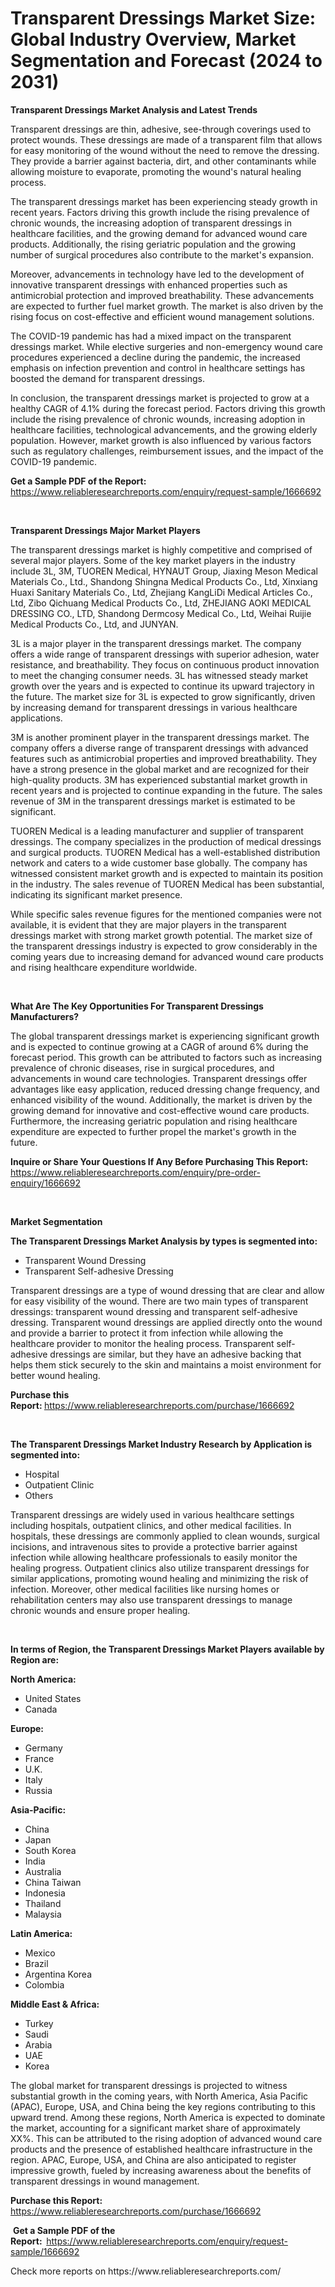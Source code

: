 <p><h1>Transparent Dressings Market Size: Global Industry Overview, Market Segmentation and Forecast (2024 to 2031)</h1></p><p><strong>Transparent Dressings Market Analysis and Latest Trends</strong></p>
<p><p>Transparent dressings are thin, adhesive, see-through coverings used to protect wounds. These dressings are made of a transparent film that allows for easy monitoring of the wound without the need to remove the dressing. They provide a barrier against bacteria, dirt, and other contaminants while allowing moisture to evaporate, promoting the wound's natural healing process.</p><p>The transparent dressings market has been experiencing steady growth in recent years. Factors driving this growth include the rising prevalence of chronic wounds, the increasing adoption of transparent dressings in healthcare facilities, and the growing demand for advanced wound care products. Additionally, the rising geriatric population and the growing number of surgical procedures also contribute to the market's expansion.</p><p>Moreover, advancements in technology have led to the development of innovative transparent dressings with enhanced properties such as antimicrobial protection and improved breathability. These advancements are expected to further fuel market growth. The market is also driven by the rising focus on cost-effective and efficient wound management solutions.</p><p>The COVID-19 pandemic has had a mixed impact on the transparent dressings market. While elective surgeries and non-emergency wound care procedures experienced a decline during the pandemic, the increased emphasis on infection prevention and control in healthcare settings has boosted the demand for transparent dressings.</p><p>In conclusion, the transparent dressings market is projected to grow at a healthy CAGR of 4.1% during the forecast period. Factors driving this growth include the rising prevalence of chronic wounds, increasing adoption in healthcare facilities, technological advancements, and the growing elderly population. However, market growth is also influenced by various factors such as regulatory challenges, reimbursement issues, and the impact of the COVID-19 pandemic.</p></p>
<p><strong>Get a Sample PDF of the Report:&nbsp;</strong> <a href="https://www.reliableresearchreports.com/enquiry/request-sample/1666692">https://www.reliableresearchreports.com/enquiry/request-sample/1666692</a></p>
<p>&nbsp;</p>
<p><strong>Transparent Dressings Major Market Players</strong></p>
<p><p>The transparent dressings market is highly competitive and comprised of several major players. Some of the key market players in the industry include 3L, 3M, TUOREN Medical, HYNAUT Group, Jiaxing Meson Medical Materials Co., Ltd., Shandong Shingna Medical Products Co., Ltd, Xinxiang Huaxi Sanitary Materials Co., Ltd, Zhejiang KangLiDi Medical Articles Co., Ltd, Zibo Qichuang Medical Products Co., Ltd, ZHEJIANG AOKI MEDICAL DRESSING CO., LTD, Shandong Dermcosy Medical Co., Ltd, Weihai Ruijie Medical Products Co., Ltd, and JUNYAN.</p><p>3L is a major player in the transparent dressings market. The company offers a wide range of transparent dressings with superior adhesion, water resistance, and breathability. They focus on continuous product innovation to meet the changing consumer needs. 3L has witnessed steady market growth over the years and is expected to continue its upward trajectory in the future. The market size for 3L is expected to grow significantly, driven by increasing demand for transparent dressings in various healthcare applications.</p><p>3M is another prominent player in the transparent dressings market. The company offers a diverse range of transparent dressings with advanced features such as antimicrobial properties and improved breathability. They have a strong presence in the global market and are recognized for their high-quality products. 3M has experienced substantial market growth in recent years and is projected to continue expanding in the future. The sales revenue of 3M in the transparent dressings market is estimated to be significant.</p><p>TUOREN Medical is a leading manufacturer and supplier of transparent dressings. The company specializes in the production of medical dressings and surgical products. TUOREN Medical has a well-established distribution network and caters to a wide customer base globally. The company has witnessed consistent market growth and is expected to maintain its position in the industry. The sales revenue of TUOREN Medical has been substantial, indicating its significant market presence.</p><p>While specific sales revenue figures for the mentioned companies were not available, it is evident that they are major players in the transparent dressings market with strong market growth potential. The market size of the transparent dressings industry is expected to grow considerably in the coming years due to increasing demand for advanced wound care products and rising healthcare expenditure worldwide.</p></p>
<p>&nbsp;</p>
<p><strong>What Are The Key Opportunities For Transparent Dressings Manufacturers?</strong></p>
<p><p>The global transparent dressings market is experiencing significant growth and is expected to continue growing at a CAGR of around 6% during the forecast period. This growth can be attributed to factors such as increasing prevalence of chronic diseases, rise in surgical procedures, and advancements in wound care technologies. Transparent dressings offer advantages like easy application, reduced dressing change frequency, and enhanced visibility of the wound. Additionally, the market is driven by the growing demand for innovative and cost-effective wound care products. Furthermore, the increasing geriatric population and rising healthcare expenditure are expected to further propel the market's growth in the future.</p></p>
<p><strong>Inquire or Share Your Questions If Any Before Purchasing This Report:</strong> <a href="https://www.reliableresearchreports.com/enquiry/pre-order-enquiry/1666692">https://www.reliableresearchreports.com/enquiry/pre-order-enquiry/1666692</a></p>
<p>&nbsp;</p>
<p><strong>Market Segmentation</strong></p>
<p><strong>The Transparent Dressings Market Analysis by types is segmented into:</strong></p>
<p><ul><li>Transparent Wound Dressing</li><li>Transparent Self-adhesive Dressing</li></ul></p>
<p><p>Transparent dressings are a type of wound dressing that are clear and allow for easy visibility of the wound. There are two main types of transparent dressings: transparent wound dressing and transparent self-adhesive dressing. Transparent wound dressings are applied directly onto the wound and provide a barrier to protect it from infection while allowing the healthcare provider to monitor the healing process. Transparent self-adhesive dressings are similar, but they have an adhesive backing that helps them stick securely to the skin and maintains a moist environment for better wound healing.</p></p>
<p><strong>Purchase this Report:&nbsp;</strong><a href="https://www.reliableresearchreports.com/purchase/1666692">https://www.reliableresearchreports.com/purchase/1666692</a></p>
<p>&nbsp;</p>
<p><strong>The Transparent Dressings Market Industry Research by Application is segmented into:</strong></p>
<p><ul><li>Hospital</li><li>Outpatient Clinic</li><li>Others</li></ul></p>
<p><p>Transparent dressings are widely used in various healthcare settings including hospitals, outpatient clinics, and other medical facilities. In hospitals, these dressings are commonly applied to clean wounds, surgical incisions, and intravenous sites to provide a protective barrier against infection while allowing healthcare professionals to easily monitor the healing progress. Outpatient clinics also utilize transparent dressings for similar applications, promoting wound healing and minimizing the risk of infection. Moreover, other medical facilities like nursing homes or rehabilitation centers may also use transparent dressings to manage chronic wounds and ensure proper healing.</p></p>
<p>&nbsp;</p>
<p><strong>In terms of Region, the Transparent Dressings Market Players available by Region are:</strong></p>
<p>
    <p> <strong> North America: </strong>
        <ul>
            <li>United States</li>
            <li>Canada</li>
        </ul>
        </p> 
    <p> <strong> Europe: </strong>
        <ul>
            <li>Germany</li>
            <li>France</li>
            <li>U.K.</li>
            <li>Italy</li>
            <li>Russia</li>
        </ul>
        </p> 
    <p> <strong> Asia-Pacific: </strong>
        <ul>
            <li>China</li>
            <li>Japan</li>
            <li>South Korea</li>
            <li>India</li>
            <li>Australia</li>
            <li>China Taiwan</li>
            <li>Indonesia</li>
            <li>Thailand</li>
            <li>Malaysia</li>
        </ul>
        </p> 
    <p> <strong> Latin America: </strong>
        <ul>
            <li>Mexico</li>
            <li>Brazil</li>
            <li>Argentina Korea</li>
            <li>Colombia</li>
        </ul>
        </p> 
    <p> <strong> Middle East & Africa: </strong>
        <ul>
            <li>Turkey</li>
            <li>Saudi</li>
            <li>Arabia</li>
            <li>UAE</li>
            <li>Korea</li>
        </ul>
    </p>
    </p>
<p><p>The global market for transparent dressings is projected to witness substantial growth in the coming years, with North America, Asia Pacific (APAC), Europe, USA, and China being the key regions contributing to this upward trend. Among these regions, North America is expected to dominate the market, accounting for a significant market share of approximately XX%. This can be attributed to the rising adoption of advanced wound care products and the presence of established healthcare infrastructure in the region. APAC, Europe, USA, and China are also anticipated to register impressive growth, fueled by increasing awareness about the benefits of transparent dressings in wound management.</p></p>
<p><strong>Purchase this Report: </strong><a href="https://www.reliableresearchreports.com/purchase/1666692">https://www.reliableresearchreports.com/purchase/1666692</a></p>
<p>&nbsp;<strong>Get a Sample PDF of the Report:&nbsp;&nbsp;</strong><a href="https://www.reliableresearchreports.com/enquiry/request-sample/1666692">https://www.reliableresearchreports.com/enquiry/request-sample/1666692</a></p>
<p><strong></strong></p>
<p>Check more reports on https://www.reliableresearchreports.com/</p>